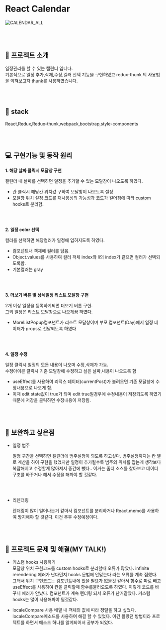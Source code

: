 <br>
<br>

# React Calendar

![CALENDAR_ALL](https://user-images.githubusercontent.com/28029685/134292930-ea7d80b2-72e0-4210-a919-8f76181d9a0e.gif)
<br>
<br>
<br>
<br>

## &#127912; 프로젝트 소개

일정관리를 할 수 있는 캘린더 입니다. </br>
기본적으로 일정 추가,삭제,수정,컬러 선택 기능을 구현하였고
redux-thunk 의 사용법을 익혀보고자 thunk를 사용하였습니다.

<br>
<br>

## 👀 stack

React,Redux,Redux-thunk,webpack,bootstrap,style-components

<br>
<br>

## 💻 구현기능 및 동작 원리

**1. 해당 날짜 클릭시 모달창 구현**</br>

캘린더 내 날짜를 선택하면 일정을 추가할 수 있는 모달창이 나오도록 하였다.

- 칸 클릭시 해당칸 위치값 구하여 모달창이 나오도록 설정
- 모달창 위치 설정 코드를 재사용성의 가능성과 코드가 길어짐에 따라 custom hooks로 분리함.

<br>
<br>

**2. 일정 color 선택**

컬러를 선택하면 해당컬러가 일정에 입혀지도록 하였다.

- 컴포넌트내 객체에 컬러를 담음.
- Object.values를 사용하여 컬러 객체 index와 li의 index가 같으면 컬러가 선택되도록함.
- 기본컬러는 gray

<br>
<br>

**3. 더보기 버튼 및 상세일정 리스트 모달창 구현**

2개 이상 일정을 등록하게되면 더보기 버튼 구현. </br>
그외 일정은 리스트 모달창으로 나오게끔 하였다.

- MoreListPopup컴포넌트가 리스트 모달창이며 부모 컴포넌트(Day)에서 일정 데이터가 props로 전달되도록 하였다

<br>
<br>

**4. 일정 수정**

일정 클릭시 일정의 모든 내용이 나오며 수정,삭제가 가능. </br>
수정아이콘 클릭시 기존 모달창에 수정하고 싶은 날짜,내용이 나오도록 함

- useEffect를 사용하여 리덕스 데이터(currentPost)가 불려오면 기존 모달창에 수정내용으로 나오게 함.
- 이때 edit state값이 true가 되며 edit true일경우에 수정내용이 저장되도록 하였기 때문에 저장을 클릭하면 수정내용이 저장됨.

<br>
<br>

## 🔨 보완하고 싶은점

- 일정 범주</br>

  일정 구간을 선택하면 캘린더에 범주설정이 되도록 하고싶다.
  범주설정까지는 칸 별로 계산을 하여 구현을 했었지만 일정이 추가될수록 범주의 위치를 잡는게 생각보다 복잡해지고 수정할게 많아져서 중간에 뺐다..
  이거는 좀더 소스를 찾아보고 데이터구조를 바꾸거나 해서 수정을 해봐야 할 것같다.

  <br>
  <br>

- 리렌더링

  렌더링이 많이 일어나는거 같아서 컴포넌트를 분리하거나 React.memo를 사용하여 방지해야 할 것같다.
  이건 추후 수정예정이다.

<br>
<br>

## 🤷 프로젝트 문제 및 해결(MY TALK!)

- 커스텀 hooks 사용하기 </br>
  모달창 위치 구현코드를 custom hooks로 분리할때 오류가 많았다. infinite rerendering 에러가 난다던지 hooks 문법에 안맞는다 라는 오류를 계속 접했다.
  그래서 위치 구현코드는 컴포넌트내에 있을 필요가 없을것 같아서 함수로 따로 빼고 useEffect를 사용하여 칸을 클릭할때 함수를불러오도록 하였다.
  이렇게 코드를 바꾸니 에러가 안났다. 컴포넌트가 계속 렌더링 되서 오류가 난거같았다. 커스텀 hooks는 많이 사용해봐야 될것같다.

- localeCompare 사용
  배열 내 객체의 값에 따라 정렬을 하고 싶었다. localeCompare메소드를 사용하여 해결 할 수 있었다. 이건 몰랐던 방법이라 프로젝트를 하면서 메소드 하나를 알게되어서 공부가 되었다.
